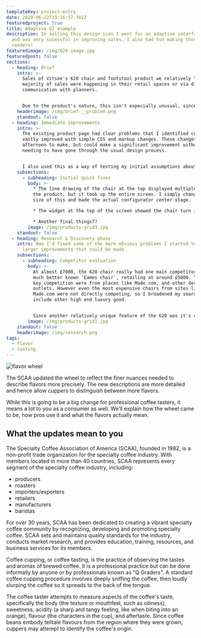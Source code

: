 ```yaml
---
templateKey: project-entry
date: 2020-06-22T13:16:57.702Z
featuredproject: true
title: Adaptive UI example
description: In selling this design icon I went for an adaptive interface design
  and was very sucessful in improving sales. I also had fun making those lovely
  renders!
featuredimage: /img/620-image.jpg
featuredpost: false
sections:
  - heading: Brief
    intro: >-
      Sales of Vitsoe's 620 chair and footstool product we relatively low. The
      majority of sales were happening in their retail spaces or via direct
      communication with planners.


      Due to the product's nature, this isn't especially unusual, since most people would want to sit in one before purchase. However, since Vitsoe only operated 4 physical shops worldwide, improving online sales was important. 
    headerimage: /img/brief-_-problem.png
    standout: false
  - heading: Immediate improvements
    intro: >-
      The existing product page had clear problems that I identified could be
      vastly improved with simple CSS and markup changes. These changes took an
      afternoon to make, but could make a significant improvement without
      needing to have gone through the usual design process. 


      I also used this as a way of testing my initial assumptions about why the product page was performing poorly, and feed any findings into my design process.
    subsections:
      - subheading: Initial quick fixes
        body: >-
          * The line drawing of the chair at the top displayed multiple sides of
          the product, but it took up the entire screen. I simply changed the
          size of this and made the actual configurator center stage.

          * The widget at the top of the screen showed the chair turn into a sofa, however this was a complete duplication of the configurator towards the end, minus the button overlays. Since it was still just a line drawing, it wasn't providing the customer any more information, so it was removed entirely. 

          * Another final things??
        image: /img/products-grid3.jpg
    standout: false
  - heading: Research & Discovery phase
    intro: Now I'd fixed some of the more obvious problems I started to look at
      larger improvements that could be made.
    subsections:
      - subheading: Competitor evaluation
        body: >-
          At almost £7000, the 620 chair really had one main competitor, the
          much better known 'Eames chair', retailing at around £5000. The other
          key competition were from places like Made.com, and other designer
          outlets. However even the most expensive chairs from sites like
          Made.com were not directly competing, so I broadened my search to
          include other high end luxury good. 


          Since another relatively unique feature of the 620 was it's customisation options, I found the luxury car market to be good case studies to look to.
        image: /img/products-grid1.jpg
    standout: false
    headerimage: /img/research.png
tags:
  - flavor
  - tasting
---
```

![flavor wheel](/img/flavor_wheel.jpg)

The SCAA updated the wheel to reflect the finer nuances needed to describe flavors more precisely. The new descriptions are more detailed and hence allow cuppers to distinguish between more flavors.

While this is going to be a big change for professional coffee tasters, it means a lot to you as a consumer as well. We’ll explain how the wheel came to be, how pros use it and what the flavors actually mean.

## What the updates mean to you

The Specialty Coffee Association of America (SCAA), founded in 1982, is a non-profit trade organization for the specialty coffee industry. With members located in more than 40 countries, SCAA represents every segment of the specialty coffee industry, including:

* producers
* roasters
* importers/exporters
* retailers
* manufacturers
* baristas

For over 30 years, SCAA has been dedicated to creating a vibrant specialty coffee community by recognizing, developing and promoting specialty coffee. SCAA sets and maintains quality standards for the industry, conducts market research, and provides education, training, resources, and business services for its members.

Coffee cupping, or coffee tasting, is the practice of observing the tastes and aromas of brewed coffee. It is a professional practice but can be done informally by anyone or by professionals known as "Q Graders". A standard coffee cupping procedure involves deeply sniffing the coffee, then loudly slurping the coffee so it spreads to the back of the tongue.

The coffee taster attempts to measure aspects of the coffee's taste, specifically the body (the texture or mouthfeel, such as oiliness), sweetness, acidity (a sharp and tangy feeling, like when biting into an orange), flavour (the characters in the cup), and aftertaste. Since coffee beans embody telltale flavours from the region where they were grown, cuppers may attempt to identify the coffee's origin.
